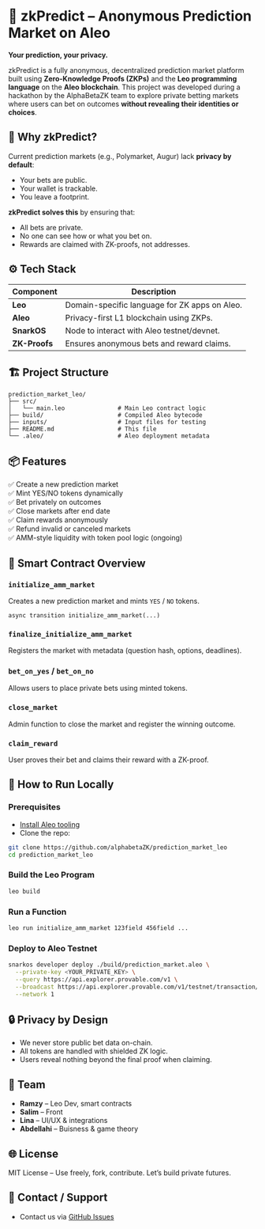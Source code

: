 
# 🧠 zkPredict – Anonymous Prediction Market on Aleo

**Your prediction, your privacy.**

zkPredict is a fully anonymous, decentralized prediction market platform built using **Zero-Knowledge Proofs (ZKPs)** and the **Leo programming language** on the **Aleo blockchain**. This project was developed during a hackathon by the AlphaBetaZK team to explore private betting markets where users can bet on outcomes **without revealing their identities or choices**.

## 🔐 Why zkPredict?

Current prediction markets (e.g., Polymarket, Augur) lack **privacy by default**:
- Your bets are public.
- Your wallet is trackable.
- You leave a footprint.

**zkPredict solves this** by ensuring that:
- All bets are private.
- No one can see how or what you bet on.
- Rewards are claimed with ZK-proofs, not addresses.

## ⚙️ Tech Stack

| Component        | Description                                     |
|------------------|-------------------------------------------------|
| **Leo**          | Domain-specific language for ZK apps on Aleo.   |
| **Aleo**         | Privacy-first L1 blockchain using ZKPs.         |
| **SnarkOS**      | Node to interact with Aleo testnet/devnet.      |
| **ZK-Proofs**    | Ensures anonymous bets and reward claims.       |

## 🏗️ Project Structure

```
prediction_market_leo/
├── src/
│   └── main.leo               # Main Leo contract logic
├── build/                     # Compiled Aleo bytecode
├── inputs/                    # Input files for testing
├── README.md                  # This file
└── .aleo/                     # Aleo deployment metadata
```

## 📦 Features

✅ Create a new prediction market  
✅ Mint YES/NO tokens dynamically  
✅ Bet privately on outcomes  
✅ Close markets after end date  
✅ Claim rewards anonymously  
✅ Refund invalid or canceled markets  
✅ AMM-style liquidity with token pool logic (ongoing)  

## 🧠 Smart Contract Overview

### `initialize_amm_market`
Creates a new prediction market and mints `YES` / `NO` tokens.

```leo
async transition initialize_amm_market(...)
```

### `finalize_initialize_amm_market`
Registers the market with metadata (question hash, options, deadlines).

### `bet_on_yes` / `bet_on_no`
Allows users to place private bets using minted tokens.

### `close_market`
Admin function to close the market and register the winning outcome.

### `claim_reward`
User proves their bet and claims their reward with a ZK-proof.

## 🧪 How to Run Locally

### Prerequisites

- [Install Aleo tooling](https://developer.aleo.org/aleo/getting-started/installation)
- Clone the repo:

```bash
git clone https://github.com/alphabetaZK/prediction_market_leo
cd prediction_market_leo
```

### Build the Leo Program

```bash
leo build
```

### Run a Function

```bash
leo run initialize_amm_market 123field 456field ...
```

### Deploy to Aleo Testnet

```bash
snarkos developer deploy ./build/prediction_market.aleo \
  --private-key <YOUR_PRIVATE_KEY> \
  --query https://api.explorer.provable.com/v1 \
  --broadcast https://api.explorer.provable.com/v1/testnet/transaction/broadcast \
  --network 1
```

## 🔒 Privacy by Design

- We never store public bet data on-chain.
- All tokens are handled with shielded ZK logic.
- Users reveal nothing beyond the final proof when claiming.

## 👥 Team

- **Ramzy** – Leo Dev, smart contracts  
- **Salim** – Front  
- **Lina** – UI/UX & integrations  
- **Abdellahi** – Buisness & game theory  

## 🌐 License

MIT License – Use freely, fork, contribute. Let’s build private futures.

## 📩 Contact / Support

- Contact us via [GitHub Issues](https://github.com/alphabetaZK/prediction_market_leo/issues)

